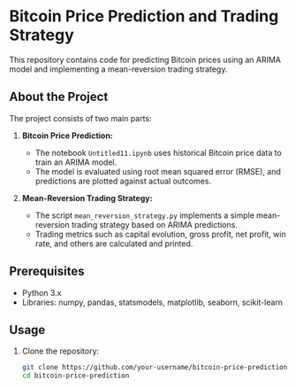 # Bitcoin Price Prediction and Trading Strategy

This repository contains code for predicting Bitcoin prices using an ARIMA model and implementing a mean-reversion trading strategy.

## About the Project

The project consists of two main parts:

1. **Bitcoin Price Prediction:**
   - The notebook `Untitled11.ipynb` uses historical Bitcoin price data to train an ARIMA model.
   - The model is evaluated using root mean squared error (RMSE), and predictions are plotted against actual outcomes.

2. **Mean-Reversion Trading Strategy:**
   - The script `mean_reversion_strategy.py` implements a simple mean-reversion trading strategy based on ARIMA predictions.
   - Trading metrics such as capital evolution, gross profit, net profit, win rate, and others are calculated and printed.

## Prerequisites

- Python 3.x
- Libraries: numpy, pandas, statsmodels, matplotlib, seaborn, scikit-learn

## Usage

1. Clone the repository:

   ```bash
   git clone https://github.com/your-username/bitcoin-price-prediction.git
   cd bitcoin-price-prediction
